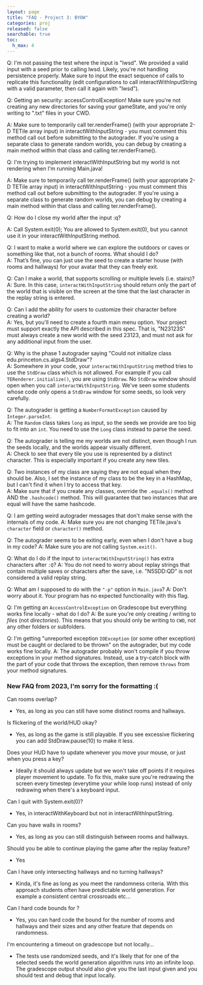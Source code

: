 ```yaml
---
layout: page
title: "FAQ - Project 3: BYOW"
categories: proj
released: false
searchable: true
toc:
  h_max: 4
---
```


Q: I'm not passing the test where the input is "lwsd". 
We provided a valid input with a seed prior to calling lwsd. Likely, you're not handling persistence properly. Make sure to input the exact sequence of calls to replicate this functionality (edit configurations to call interactWithInputString with a valid parameter, then call it again with "lwsd").

Q: Getting an security: accessControlException!
Make sure you're not creating any new directories for saving your gameState, and you're only writing to ".txt" files in your CWD.

A: Make sure to temporarily call ter.renderFrame() (with your appropriate 2-D TETile array input) in interactWithInputString - you must comment this method call out before submitting to the autograder. If you're using a separate class to generate random worlds, you can debug by creating a main method within that class and calling ter.renderFrame().

Q: I'm trying to implement interactWithInputString but my world is not rendering when I'm running Main.java!

A: Make sure to temporarily call ter.renderFrame() (with your appropriate 2-D TETile array input) in interactWithInputString - you must comment this method call out before submitting to the autograder. If you're using a separate class to generate random worlds, you can debug by creating a main method within that class and calling ter.renderFrame().

Q: How do I close my world after the input :q? 

A: Call System.exit(0); You are allowed to System.exit(0), but you cannot use it in your interactWithInputString method.

Q: I want to make a world where we can explore the outdoors or caves or something like that, not a bunch of rooms. What should I do?  
A: That’s fine, you can just use the seed to create a starter house (with rooms and hallways) for your avatar that they can freely exit.

Q: Can I make a world, that supports scrolling or multiple levels (i.e. stairs)?  
A: Sure. In this case, `interactWithInputString` should return only the part of the world that is visible on the screen at the time that the last character in the replay string is entered.

Q: Can I add the ability for users to customize their character before creating a world?  
A: Yes, but you'll need to create a fourth main menu option. Your project must support exactly the API described in this spec. That is, "N23123S" must always create a new world with the seed 23123, and must not ask for any additional input from the user.

Q: Why is the phase 1 autograder saying "Could not initialize class edu.princeton.cs.algs4.StdDraw"?  
A: Somewhere in your code, your `interactWithInputString` method tries to use the `StdDraw` class which is not allowed. For example if you call `TERenderer.initialize()`, you are using `StdDraw`. No `StdDraw` window should open when you call `interactWithInputString`. We've seen some students whose code only opens a `StdDraw` window for some seeds, so look very carefully.

Q: The autograder is getting a `NumberFormatException` caused by `Integer.parseInt`.  
A: The `Random` class takes `long` as input, so the seeds we provide are too big to fit into an `int`. You need to use the `Long` class instead to parse the seed.

Q: The autograder is telling me my worlds are not distinct, even though I run the seeds locally, and the worlds appear visually different.  
A: Check to see that every tile you use is represented by a distinct character. This is especially important if you create any new tiles.

Q: Two instances of my class are saying they are not equal when they should be. Also, I set the instance of my class to be the key in a HashMap, but I can't find it when I try to access that key.  
A: Make sure that if you create any classes, override the `.equals()` method AND the `.hashcode()` method. This will guarantee that two instances that are equal will have the same hashcode.

Q: I am getting weird autograder messages that don't make sense with the internals of my code.
A: Make sure you are not changing TETile.java's `character` field or `character()` method.

Q: The autograder seems to be exiting early, even when I don't have a bug in my code?
A: Make sure you are not calling `System.exit()`.

Q: What do I do if the input to `interactWithInputString()` has extra characters after `:Q`?
A: You do not need to worry about replay strings that contain multiple saves or characters after the save, i.e. "N5SDD:QD" is not considered a valid replay string.

Q: What am I supposed to do with the `"-p"` option in `Main.java`?
A: Don't worry about it. Your program has no expected functionality with this flag.

Q: I'm getting an `AccessControlException` on Gradescope but everything works fine locally - what do I do?
A: Be sure you're only creating / writing to _files_ (not _directories_). This means that you should only be writing to `CWD`, not any other folders or subfolders.

Q: I'm getting "unreported exception `IOException` (or some other exception) must be caught or declared to be thrown" on the autograder, but my code works fine locally.
A: The autograder probably won't compile if you throw exceptions in your method signatures. Instead, use a try-catch block with the part of your code that throws the exception, then remove `throws` from your method signatures.

### New FAQ from 2023, I'm sorry for the formatting :(

Can rooms overlap? 

-   Yes, as long as you can still have some distinct rooms and hallways.

Is flickering of the world/HUD okay? 

-   Yes, as long as the game is still playable. If you see excessive flickering you can add StdDraw.pause(10) to make it less.

Does your HUD have to update whenever you move your mouse, or just when you press a key?

-   Ideally it should always update but we won't take off points if it requires player movement to update. To fix this, make sure you're redrawing the screen every timestep (everytime your while loop runs) instead of only redrawing when there's a keyboard input. 

Can I quit with System.exit(0)?

-   Yes, in  interactWithKeyboard but not in interactWithInputString.

Can you have walls in rooms?

-   Yes, as long as you can still distinguish between rooms and hallways.

Should you be able to continue playing the game after the replay feature?

-   Yes

Can I have only intersecting hallways and no turning hallways?

-   Kinda, it's fine as long as you meet the randomness criteria. With this approach students often have predictable world generation. For example a consistent central crossroads etc...

Can I hard code bounds for <blank>?

-   Yes, you can hard code the bound for the number of rooms and hallways and their sizes and any other feature that depends on randomness. 

I'm encountering a timeout on gradescope but not locally...

-   The tests use randomized seeds, and it's likely that for one of the selected seeds the world generation algorithm runs into an infinite loop. The gradescope output should also give you the last input given and you should test and debug that input locally.
